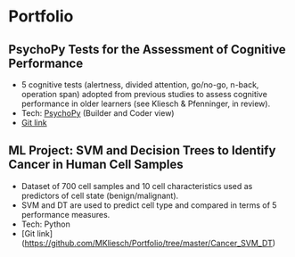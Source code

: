 # Portfolio

## PsychoPy Tests for the Assessment of Cognitive Performance
* 5 cognitive tests (alertness, divided attention, go/no-go, n-back, operation span) adopted from previous studies to assess cognitive performance in older learners (see Kliesch & Pfenninger, in review).
* Tech: [PsychoPy](https://www.psychopy.org/) (Builder and Coder view)
* [Git link](https://github.com/MKliesch/Portfolio/tree/master/PsychoPy_CognitiveTests)


## ML Project:  SVM and Decision Trees to Identify Cancer in Human Cell Samples
* Dataset of 700 cell samples and 10 cell characteristics used as predictors of cell state (benign/malignant).
* SVM and DT are used to predict cell type and compared in terms of 5 performance measures.
* Tech: Python
* [Git link] (https://github.com/MKliesch/Portfolio/tree/master/Cancer_SVM_DT)
